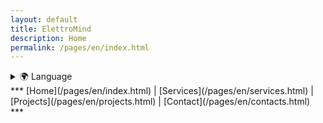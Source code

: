 ```yaml
---
layout: default
title: ElettroMind
description: Home
permalink: /pages/en/index.html
---
```

<details>
  <summary>🌍 Language</summary>
  <ul>
    <li><a href="/index.html">🇮🇹 Italiano</a></li>
    <li><a href="/pages/en/index.html">🇬🇧 English</a></li>
  </ul>
</details>
***
[Home](/pages/en/index.html) | [Services](/pages/en/services.html) | [Projects](/pages/en/projects.html) | [Contact](/pages/en/contacts.html)
***
